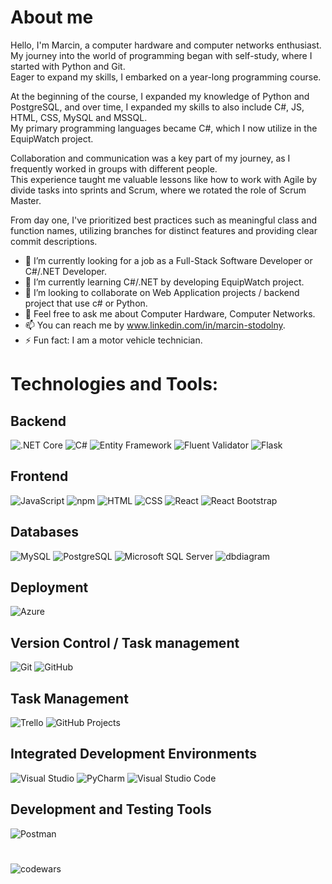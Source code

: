 # About me
Hello, I'm Marcin, a computer hardware and computer networks enthusiast.  
My journey into the world of programming began with self-study, where I started with Python and Git.  
Eager to expand my skills, I embarked on a year-long programming course.

At the beginning of the course, I expanded my knowledge of Python and PostgreSQL, and over time, I expanded my skills to also include C#, JS, HTML, CSS, MySQL and MSSQL.  
My primary programming languages became C#, which I now utilize in the EquipWatch project.  

Collaboration and communication was a key part of my journey, as I frequently worked in groups with different people.  
This experience taught me valuable lessons like how to work with Agile by divide tasks into sprints and Scrum, where we rotated the role of Scrum Master.   

From day one, I've prioritized best practices such as meaningful class and function names, 
utilizing branches for distinct features and providing clear commit descriptions.


- 🔭 I’m currently looking for a job as a Full-Stack Software Developer or C#/.NET Developer.
- 🌱 I’m currently learning C#/.NET by developing EquipWatch project.
- 👯 I’m looking to collaborate on Web Application projects / backend project that use c# or Python.
- 💬 Feel free to ask me about Computer Hardware, Computer Networks.
- 📫 You can reach me by www.linkedin.com/in/marcin-stodolny.
- ⚡ Fun fact: I am a motor vehicle technician.

# Technologies and Tools:

## Backend
![.NET Core](https://img.shields.io/badge/.NET%20Core-5C2D91?style=for-the-badge&logo=.net&logoColor=white)
![C#](https://img.shields.io/badge/C%23-5C2D91?style=for-the-badge&logo=c-sharp&logoColor=white)
![Entity Framework](https://img.shields.io/badge/Entity%20Framework-512BD4?style=for-the-badge&logo=.net&logoColor=white)
![Fluent Validator](https://img.shields.io/badge/Fluent%20Validator-00BFFF?style=for-the-badge&logo=&logoColor=white)
![Flask](https://img.shields.io/badge/Flask-000000?style=for-the-badge&logo=flask&logoColor=white)

## Frontend

![JavaScript](https://img.shields.io/badge/JavaScript-F7DF1E?style=for-the-badge&logo=javascript&logoColor=black)
![npm](https://img.shields.io/badge/npm-CB3837?style=for-the-badge&logo=npm&logoColor=white)
![HTML](https://img.shields.io/badge/HTML-E34F26?style=for-the-badge&logo=html5&logoColor=white)
![CSS](https://img.shields.io/badge/CSS-1572B6?style=for-the-badge&logo=css3&logoColor=white)
![React](https://img.shields.io/badge/React-61DAFB?style=for-the-badge&logo=react&logoColor=white)
![React Bootstrap](https://img.shields.io/badge/React%20Bootstrap-7952B3?style=for-the-badge&logo=react&logoColor=white)

## Databases

![MySQL](https://img.shields.io/badge/MySQL-4479A1?style=for-the-badge&logo=mysql&logoColor=white)
![PostgreSQL](https://img.shields.io/badge/PostgreSQL-336791?style=for-the-badge&logo=postgresql&logoColor=white)
![Microsoft SQL Server](https://img.shields.io/badge/Microsoft%20SQL%20Server-CC2927?style=for-the-badge&logo=microsoft-sql-server&logoColor=white)
![dbdiagram](https://img.shields.io/badge/dbdiagram-005F9E?style=for-the-badge&logo=dbdiagram&logoColor=white)

## Deployment

![Azure](https://img.shields.io/badge/Microsoft%20Azure-0089D6?style=for-the-badge&logo=microsoft-azure&logoColor=white)

## Version Control / Task management

![Git](https://img.shields.io/badge/Git-F05032?style=for-the-badge&logo=git&logoColor=white)
![GitHub](https://img.shields.io/badge/GitHub-181717?style=for-the-badge&logo=github&logoColor=white)

## Task Management

![Trello](https://img.shields.io/badge/Trello-0052CC?style=for-the-badge&logo=trello&logoColor=white)
![GitHub Projects](https://img.shields.io/badge/GitHub%20Projects-181717?style=for-the-badge&logo=github&logoColor=white)

## Integrated Development Environments

![Visual Studio](https://img.shields.io/badge/Visual%20Studio-5C2D91.svg?style=for-the-badge&logo=visual-studio&logoColor=white)
![PyCharm](https://img.shields.io/badge/PyCharm-000000?style=for-the-badge&logo=pycharm&logoColor=white)
![Visual Studio Code](https://img.shields.io/badge/Visual%20Studio%20Code-007ACC?style=for-the-badge&logo=visual-studio-code&logoColor=white)

## Development and Testing Tools

![Postman](https://img.shields.io/badge/Postman-FF6C37?style=for-the-badge&logo=postman&logoColor=white)

#
![codewars](https://www.codewars.com/users/Marcin%20Stodolny/badges/large)


